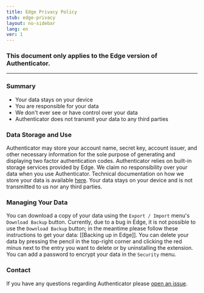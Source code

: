```yaml
---
title: Edge Privacy Policy
stub: edge-privacy
layout: no-sidebar
lang: en
ver: 1
---
```

### This document only applies to the Edge version of Authenticator.

* * *

### Summary

- Your data stays on your device
- You are responsible for your data
- We don't ever see or have control over your data
- Authenticator does not transmit your data to any third parties

### Data Storage and Use

Authenticator may store your account name, secret key, account issuer, and other necessary information for the sole purpose of generating and displaying two factor authentication codes. Authenticator relies on built-in storage services provided by Edge. We claim no responsibility over your data when you use Authenticator. Technical documentation on how we store your data is available [here](https://developer.mozilla.org/en-US/docs/Mozilla/Add-ons/WebExtensions/API/storage/local). Your data stays on your device and is not transmitted to us nor any third parties.

### Managing Your Data

You can download a copy of your data using the `Export / Import` menu's `Download Backup` button. Currently, due to a bug in Edge, it is not possible to use the `Download Backup` button; in the meantime please follow these instructions to get your data: [[Backing up in Edge]]. You can delete your data by pressing the pencil in the top-right corner and clicking the red minus next to the entry you want to delete or by uninstalling the extension. You can add a password to encrypt your data in the `Security` menu.

### Contact

If you have any questions regarding Authenticator please [open an issue](https://github.com/Authenticator-Extension/Authenticator/issues/new).